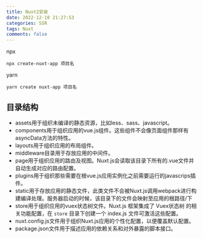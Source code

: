 ```yaml
---
title: Nuxt2安装
date: 2022-12-18 21:27:53
categories: SSR
tags: Nuxt
comments: false
---
```


npx

```
npx create-nuxt-app 项目名
```

yarn

```
yarn create nuxt-app 项目名
```



## 目录结构

- assets用于组织未编译的静态资源，比如less、sass、javascript。
- components用于组织应用的vue.js组件。这些组件不会像页面组件那样有asyncData方法的特性。
- layouts用于组织应用的布局组件。
- middleware目录用于存放应用的中间件。
- page用于组织应用的路由及视图。Nuxt.js会读取该目录下所有的.vue文件并自动生成对应的路由配置。
- plugins用于组织那些需要在根vue.js应用实例化之前需要运行的javascrips插件。
- static用于存放应用的静态文件，此类文件不会被Nuxt.js调用webpack进行构建编译处理。服务器启动的时候，该目录下的文件会映射至应用的根路径/下
- store用于组织应用的vuex状态树文件。Nuxt.js 框架集成了 Vuex状态树 的相关功能配置，在 `store` 目录下创建一个 index.js 文件可激活这些配置。
- nuxt.config.js文件用于组织Nuxt.js应用的个性化配置，以便覆盖默认配置。
- package.json文件用于描述应用的依赖关系和对外暴露的脚本接口。
